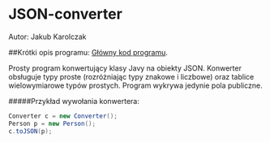 # JSON-converter
Autor: Jakub Karolczak

##Krótki opis programu:
[Główny kod programu](https://github.com/Taureli/JSON-converter/blob/master/src/Converter.java).

Prosty program konwertujący klasy Javy na obiekty JSON. Konwerter obsługuje typy proste (rozróżniając typy znakowe i liczbowe) oraz tablice wielowymiarowe typów prostych. Program wykrywa jedynie pola publiczne.

#####Przykład wywołania konwertera:
```Java
Converter c = new Converter();
Person p = new Person();
c.toJSON(p);
```
